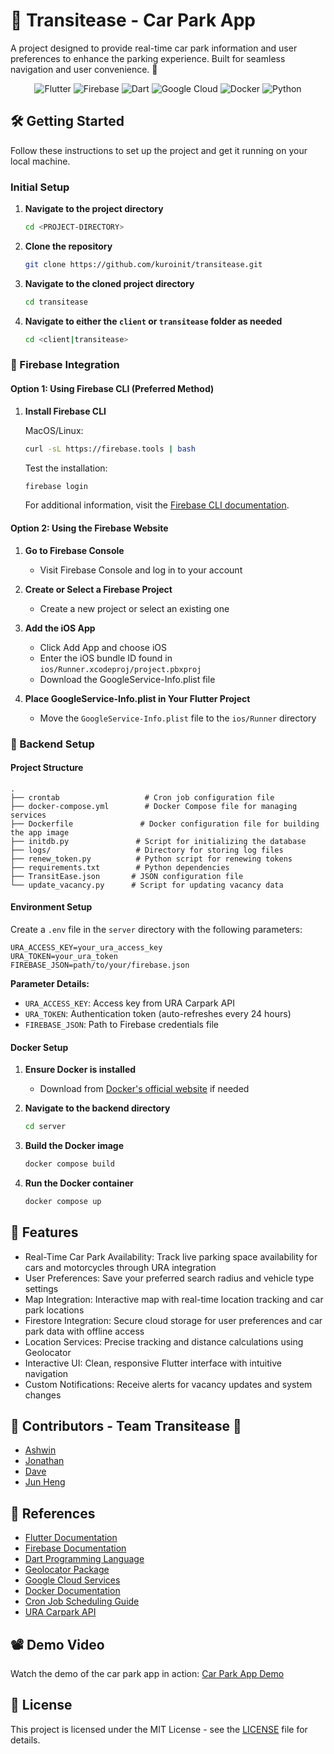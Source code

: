 # 🚗 Transitease - Car Park App

A project designed to provide real-time car park information and user preferences to enhance the parking experience. Built for seamless navigation and user convenience. 🚙

<p align="center">
  <img src="https://img.shields.io/badge/Flutter-02569B?style=for-the-badge&logo=flutter&logoColor=white" alt="Flutter">
  <img src="https://img.shields.io/badge/Firebase-FFCA28?style=for-the-badge&logo=firebase&logoColor=white" alt="Firebase">
  <img src="https://img.shields.io/badge/Dart-0175C2?style=for-the-badge&logo=dart&logoColor=white" alt="Dart">
  <img src="https://img.shields.io/badge/Google_Cloud-4285F4?style=for-the-badge&logo=google-cloud&logoColor=white" alt="Google Cloud">
  <img src="https://img.shields.io/badge/Docker-2496ED?style=for-the-badge&logo=docker&logoColor=white" alt="Docker">
  <img src="https://img.shields.io/badge/Python-3776AB?style=for-the-badge&logo=python&logoColor=white" alt="Python">
</p>

## 🛠 Getting Started

Follow these instructions to set up the project and get it running on your local machine.

### Initial Setup

1. **Navigate to the project directory**

   ```bash
   cd <PROJECT-DIRECTORY>
   ```

2. **Clone the repository**

   ```bash
   git clone https://github.com/kuroinit/transitease.git
   ```

3. **Navigate to the cloned project directory**

   ```bash
   cd transitease
   ```

4. **Navigate to either the `client` or `transitease` folder as needed**
   ```bash
   cd <client|transitease>
   ```

### 🔧 Firebase Integration

#### Option 1: Using Firebase CLI (Preferred Method)

1. **Install Firebase CLI**

   MacOS/Linux:

   ```bash
   curl -sL https://firebase.tools | bash
   ```

   Test the installation:

   ```bash
   firebase login
   ```

   For additional information, visit the [Firebase CLI documentation](https://firebase.google.com/docs/cli/#install-cli-mac-linux).

#### Option 2: Using the Firebase Website

1. **Go to Firebase Console**

   - Visit Firebase Console and log in to your account

2. **Create or Select a Firebase Project**

   - Create a new project or select an existing one

3. **Add the iOS App**

   - Click Add App and choose iOS
   - Enter the iOS bundle ID found in `ios/Runner.xcodeproj/project.pbxproj`
   - Download the GoogleService-Info.plist file

4. **Place GoogleService-Info.plist in Your Flutter Project**
   - Move the `GoogleService-Info.plist` file to the `ios/Runner` directory

### 🐳 Backend Setup

#### Project Structure

```
.
├── crontab                   # Cron job configuration file
├── docker-compose.yml        # Docker Compose file for managing services
├── Dockerfile               # Docker configuration file for building the app image
├── initdb.py               # Script for initializing the database
├── logs/                   # Directory for storing log files
├── renew_token.py          # Python script for renewing tokens
├── requirements.txt        # Python dependencies
├── TransitEase.json       # JSON configuration file
└── update_vacancy.py      # Script for updating vacancy data
```

#### Environment Setup

Create a `.env` file in the `server` directory with the following parameters:

```env
URA_ACCESS_KEY=your_ura_access_key
URA_TOKEN=your_ura_token
FIREBASE_JSON=path/to/your/firebase.json
```

**Parameter Details:**

- `URA_ACCESS_KEY`: Access key from URA Carpark API
- `URA_TOKEN`: Authentication token (auto-refreshes every 24 hours)
- `FIREBASE_JSON`: Path to Firebase credentials file

#### Docker Setup

1. **Ensure Docker is installed**

   - Download from [Docker's official website](https://www.docker.com/products/docker-desktop) if needed

2. **Navigate to the backend directory**

   ```bash
   cd server
   ```

3. **Build the Docker image**

   ```bash
   docker compose build
   ```

4. **Run the Docker container**
   ```bash
   docker compose up
   ```

## 📝 Features

- Real-Time Car Park Availability: Track live parking space availability for cars and motorcycles through URA integration
- User Preferences: Save your preferred search radius and vehicle type settings
- Map Integration: Interactive map with real-time location tracking and car park locations
- Firestore Integration: Secure cloud storage for user preferences and car park data with offline access
- Location Services: Precise tracking and distance calculations using Geolocator
- Interactive UI: Clean, responsive Flutter interface with intuitive navigation
- Custom Notifications: Receive alerts for vacancy updates and system changes

## 🧠 Contributors - Team Transitease 🚗

- [Ashwin](https://github.com/KuroInit)
- [Jonathan](https://github.com/SZMJonathan)
- [Dave](https://github.com/DaveG0h)
- [Jun Heng](https://github.com/SpiderKing51094)

## 📖 References

- [Flutter Documentation](https://flutter.dev/docs)
- [Firebase Documentation](https://firebase.google.com/docs)
- [Dart Programming Language](https://dart.dev/guides)
- [Geolocator Package](https://pub.dev/packages/geolocator)
- [Google Cloud Services](https://cloud.google.com/docs)
- [Docker Documentation](https://docs.docker.com/)
- [Cron Job Scheduling Guide](https://crontab.guru/)
- [URA Carpark API](https://www.ura.gov.sg/maps/api/)

## 📽 Demo Video

Watch the demo of the car park app in action: [Car Park App Demo](https://www.youtube.com/your-demo-link)

## 🔐 License

This project is licensed under the MIT License - see the [LICENSE](./LICENSE) file for details.
